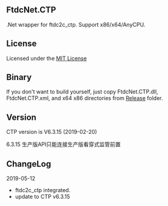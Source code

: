 ## FtdcNet.CTP

.Net wrapper for ftdc2c_ctp. Support x86/x64/AnyCPU.

## License

Licensed under the [MIT License](http://www.mit-license.org/)

## Binary

If you don't want to build yourself, just copy FtdcNet.CTP.dll, FtdcNet.CTP.xml, and x64 x86 directories from [Release](http://github.com/shawn666liu/FtdcNet.CTP/tree/master/Release) folder.

## Version

CTP version is V6.3.15 (2019-02-20)

6.3.15 生产版API只能连接生产版看穿式监管前置

## ChangeLog

2019-05-12
* ftdc2c_ctp integrated.
* update to CTP v6.3.15
